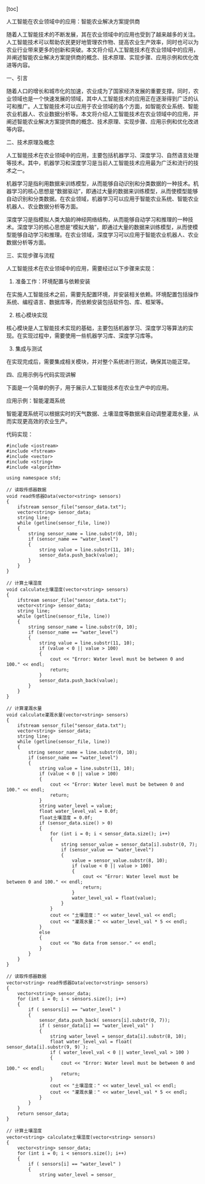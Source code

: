 
[toc]                    
                
                
人工智能在农业领域中的应用：智能农业解决方案提供商

随着人工智能技术的不断发展，其在农业领域中的应用也受到了越来越多的关注。人工智能技术可以帮助农民更好地管理农作物、提高农业生产效率，同时也可以为农业行业带来更多的创新和突破。本文将介绍人工智能技术在农业领域中的应用，并阐述智能农业解决方案提供商的概念、技术原理、实现步骤、应用示例和优化改进等内容。

一、引言

随着人口的增长和城市化的加速，农业成为了国家经济发展的重要支撑。同时，农业领域也是一个快速发展的领域，其中人工智能技术的应用正在逐渐得到广泛的认可和推广。人工智能技术可以应用于农业领域的各个方面，如智能农业系统、智能农业机器人、农业数据分析等。本文将介绍人工智能技术在农业领域中的应用，并阐述智能农业解决方案提供商的概念、技术原理、实现步骤、应用示例和优化改进等内容。

二、技术原理及概念

人工智能技术在农业领域中的应用，主要包括机器学习、深度学习、自然语言处理等技术。其中，机器学习和深度学习是当前人工智能技术应用最为广泛和流行的技术之一。

机器学习是指利用数据来训练模型，从而能够自动识别和分类数据的一种技术。机器学习的核心思想是“数据驱动”，即通过大量的数据来训练模型，从而使模型能够自动识别和分类数据。在农业领域，机器学习可以应用于智能农业系统、智能农业机器人、农业数据分析等方面。

深度学习是指模拟人类大脑的神经网络结构，从而能够自动学习和推理的一种技术。深度学习的核心思想是“模拟大脑”，即通过大量的数据来训练模型，从而使模型能够自动学习和推理。在农业领域，深度学习可以应用于智能农业机器人、农业数据分析等方面。

三、实现步骤与流程

人工智能技术在农业领域中的应用，需要经过以下步骤来实现：

1. 准备工作：环境配置与依赖安装

在实施人工智能技术之前，需要先配置环境，并安装相关依赖。环境配置包括操作系统、编程语言、数据库等，而依赖安装包括软件包、库、框架等。

2. 核心模块实现

核心模块是人工智能技术实现的基础，主要包括机器学习、深度学习等算法的实现。在实现过程中，需要使用一些机器学习库、深度学习库等。

3. 集成与测试

在实现完成后，需要集成相关模块，并对整个系统进行测试，确保其功能正常。

四、应用示例与代码实现讲解

下面是一个简单的例子，用于展示人工智能技术在农业生产中的应用。

应用示例：智能灌溉系统

智能灌溉系统可以根据实时的天气数据、土壤湿度等数据来自动调整灌溉水量，从而实现更高效的农业生产。

代码实现：

```
#include <iostream>
#include <fstream>
#include <vector>
#include <string>
#include <algorithm>

using namespace std;

// 读取传感器数据
void read传感器Data(vector<string> sensors)
{
    ifstream sensor_file("sensor_data.txt");
    vector<string> sensor_data;
    string line;
    while (getline(sensor_file, line))
    {
        string sensor_name = line.substr(0, 10);
        if (sensor_name == "water_level")
        {
            string value = line.substr(11, 10);
            sensor_data.push_back(value);
        }
    }
}

// 计算土壤湿度
void calculate土壤湿度(vector<string> sensors)
{
    ifstream sensor_file("sensor_data.txt");
    vector<string> sensor_data;
    string line;
    while (getline(sensor_file, line))
    {
        string sensor_name = line.substr(0, 10);
        if (sensor_name == "water_level")
        {
            string value = line.substr(11, 10);
            if (value < 0 || value > 100)
            {
                cout << "Error: Water level must be between 0 and 100." << endl;
                return;
            }
            sensor_data.push_back(value);
        }
    }
}

// 计算灌溉水量
void calculate灌溉水量(vector<string> sensors)
{
    ifstream sensor_file("sensor_data.txt");
    vector<string> sensor_data;
    string line;
    while (getline(sensor_file, line))
    {
        string sensor_name = line.substr(0, 10);
        if (sensor_name == "water_level")
        {
            string value = line.substr(11, 10);
            if (value < 0 || value > 100)
            {
                cout << "Error: Water level must be between 0 and 100." << endl;
                return;
            }
            string water_level = value;
            float water_level_val = 0.0f;
            float土壤湿度 = 0.0f;
            if (sensor_data.size() > 0)
            {
                for (int i = 0; i < sensor_data.size(); i++)
                {
                    string sensor_value = sensor_data[i].substr(0, 7);
                    if (sensor_value == "water_level")
                    {
                        value = sensor_value.substr(8, 10);
                        if (value < 0 || value > 100)
                        {
                            cout << "Error: Water level must be between 0 and 100." << endl;
                            return;
                        }
                        water_level_val = float(value);
                    }
                }
                cout << "土壤湿度：" << water_level_val << endl;
                cout << "灌溉水量：" << water_level_val * 5 << endl;
            }
            else
            {
                cout << "No data from sensor." << endl;
            }
        }
    }
}

// 读取传感器数据
vector<string> read传感器Data(vector<string> sensors)
{
    vector<string> sensor_data;
    for (int i = 0; i < sensors.size(); i++)
    {
        if ( sensors[i] == "water_level" )
        {
            sensor_data.push_back( sensors[i].substr(0, 7));
            if ( sensor_data[i] == "water_level_val" )
            {
                string water_level = sensor_data[i].substr(8, 10);
                float water_level_val = float( sensor_data[i].substr(9, 9) );
                if ( water_level_val < 0 || water_level_val > 100 )
                {
                    cout << "Error: Water level must be between 0 and 100." << endl;
                    return;
                }
                cout << "土壤湿度：" << water_level_val << endl;
                cout << "灌溉水量：" << water_level_val * 5 << endl;
            }
        }
    }
    return sensor_data;
}

// 计算土壤湿度
vector<string> calculate土壤湿度(vector<string> sensors)
{
    vector<string> sensor_data;
    for (int i = 0; i < sensors.size(); i++)
    {
        if ( sensors[i] == "water_level" )
        {
            string water_level = sensor_

